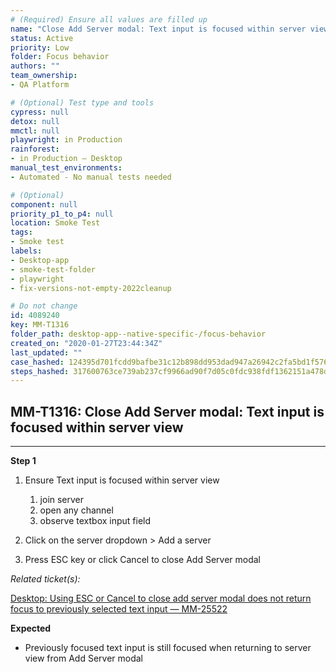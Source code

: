 ```yaml
---
# (Required) Ensure all values are filled up
name: "Close Add Server modal: Text input is focused within server view"
status: Active
priority: Low
folder: Focus behavior
authors: ""
team_ownership: 
- QA Platform

# (Optional) Test type and tools
cypress: null
detox: null
mmctl: null
playwright: in Production
rainforest: 
- in Production — Desktop
manual_test_environments: 
- Automated - No manual tests needed

# (Optional)
component: null
priority_p1_to_p4: null
location: Smoke Test
tags: 
- Smoke test
labels: 
- Desktop-app
- smoke-test-folder
- playwright
- fix-versions-not-empty-2022cleanup

# Do not change
id: 4089240
key: MM-T1316
folder_path: desktop-app--native-specific-/focus-behavior
created_on: "2020-01-27T23:44:34Z"
last_updated: ""
case_hashed: 124395d701fcdd9bafbe31c12b898dd953dad947a26942c2fa5bd1f5766b525a25de86f4a426166a837b64c66b703733
steps_hashed: 317600763ce739ab237cf9966ad90f7d05c0fdc938fdf1362151a478d8b5aaf154569a366acd5d12fba4eec2f7bf0c29
---
```


## MM-T1316: Close Add Server modal: Text input is focused within server view

---

**Step 1**

1. Ensure Text input is focused within server view 

   1. join server
   2. open any channel
   3. observe textbox input field

2. Click on the server dropdown > Add a server

3. Press ESC key or click Cancel to close Add Server modal

_Related ticket(s):_

[Desktop: Using ESC or Cancel to close add server modal does not return focus to previously selected text input — MM-25522](https://mattermost.atlassian.net/browse/MM-25522)

**Expected**

- Previously focused text input is still focused when returning to server view from Add Server modal
